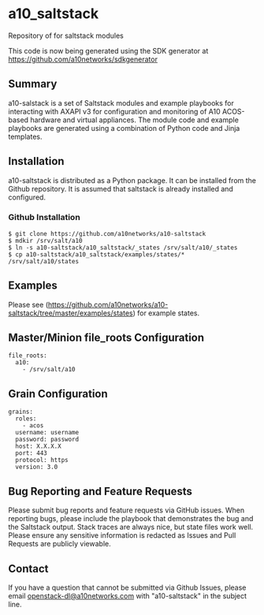 # a10_saltstack
Repository of for saltstack modules

This code is now being generated using the SDK generator at https://github.com/a10networks/sdkgenerator

## Summary
a10-salstack is a set of Saltstack modules and example playbooks for interacting with AXAPI v3 for configuration and monitoring of A10 ACOS-based hardware and virtual appliances. The module code and example playbooks are generated using a combination of Python code and Jinja templates.

## Installation
a10-saltstack is distributed as a Python package. It can be installed from the Github repository. It is assumed that saltstack is already installed and configured.

### Github Installation
```console
$ git clone https://github.com/a10networks/a10-saltstack
$ mdkir /srv/salt/a10
$ ln -s a10-saltstack/a10_saltstack/_states /srv/salt/a10/_states
$ cp a10-saltstack/a10_saltstack/examples/states/*  /srv/salt/a10/states
```

## Examples
Please see (https://github.com/a10networks/a10-saltstack/tree/master/examples/states) for example states.

## Master/Minion file_roots Configuration
```
file_roots:
  a10:
    - /srv/salt/a10
```

## Grain Configuration
```
grains:
  roles:
    - acos
  username: username
  password: password 
  host: X.X.X.X
  port: 443
  protocol: https
  version: 3.0
```

## Bug Reporting and Feature Requests
Please submit bug reports and feature requests via GitHub issues. When reporting bugs, please include the playbook that demonstrates the bug and the Saltstack output. Stack traces are always nice, but state files work well. Please ensure any sensitive information is redacted as Issues and Pull Requests are publicly viewable.

## Contact
If you have a question that cannot be submitted via Github Issues, please email openstack-dl@a10networks.com with "a10-saltstack" in the subject line. 
